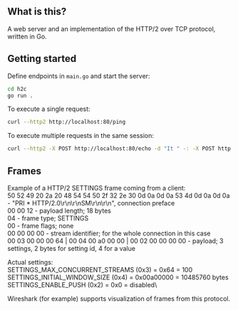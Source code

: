 ## What is this?
A web server and an implementation of the HTTP/2 over TCP protocol, written in Go.

## Getting started
Define endpoints in `main.go` and start the server:
```sh
cd h2c
go run .
```

To execute a single request:
```sh
curl --http2 http://localhost:80/ping
```

To execute multiple requests in the same session:
```sh
curl --http2 -X POST http://localhost:80/echo -d "It " -: -X POST http://localhost:80/echo -d "works."
```

## Frames
Example of a HTTP/2 SETTINGS frame coming from a client:\
50 52 49 20 2a 20 48 54 54 50 2f 32 2e 30 0d 0a 0d 0a 53 4d 0d 0a 0d 0a - "PRI * HTTP/2.0\r\n\r\nSM\r\n\r\n", connection preface\
00 00 12 - payload length; 18 bytes\
04 - frame type; SETTINGS\
00 - frame flags; none\
00 00 00 00 - stream identifier; for the whole connection in this case\
00 03 00 00 00 64 | 00 04 00 a0 00 00 | 00 02 00 00 00 00 - payload; 3 settings, 2 bytes for setting id, 4 for a value

Actual settings:\
SETTINGS_MAX_CONCURRENT_STREAMS (0x3) = 0x64 = 100\
SETTINGS_INITIAL_WINDOW_SIZE (0x4) = 0x00a00000 = 10485760 bytes\
SETTINGS_ENABLE_PUSH (0x2) = 0x0 = disabled\

Wireshark (for example) supports visualization of frames from this protocol.
